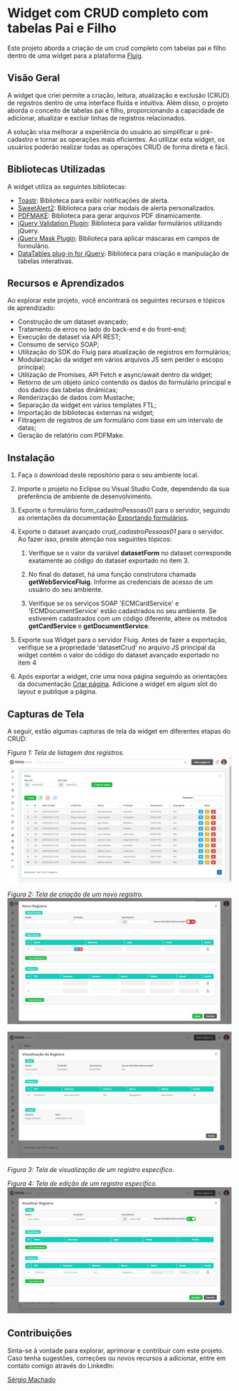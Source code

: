 # Widget com CRUD completo com tabelas Pai e Filho

Este projeto aborda a criação de um crud completo com tabelas pai e filho dentro de uma widget para a plataforma [Fluig](https://www.totvs.com/fluig/).

## Visão Geral

A widget que criei permite a criação, leitura, atualização e exclusão (CRUD) de registros dentro de uma interface fluída e intuitiva. Além disso, o projeto aborda o conceito de tabelas pai e filho, proporcionando a capacidade de adicionar, atualizar e excluir linhas de registros relacionados.

A solução visa melhorar a experiência do usuário ao simplificar o pré-cadastro e tornar as operações mais eficientes. Ao utilizar esta widget, os usuários poderão realizar todas as operações CRUD de forma direta e fácil.

## Bibliotecas Utilizadas

A widget utiliza as seguintes bibliotecas:

- [Toastr](https://github.com/CodeSeven/toastr): Biblioteca para exibir notificações de alerta.
- [SweetAlert2](https://sweetalert2.github.io/): Biblioteca para criar modais de alerta personalizados.
- [PDFMAKE](https://pdfmake.github.io/docs/): Biblioteca para gerar arquivos PDF dinamicamente.
- [jQuery Validation Plugin](https://jqueryvalidation.org/): Biblioteca para validar formulários utilizando jQuery.
- [jQuery Mask Plugin](https://igorescobar.github.io/jQuery-Mask-Plugin/): Biblioteca para aplicar máscaras em campos de formulário.
- [DataTables plug-in for jQuery](https://datatables.net/): Biblioteca para criação e manipulação de tabelas interativas.


## Recursos e Aprendizados
Ao explorar este projeto, você encontrará os seguintes recursos e tópicos de aprendizado:

- Construção de um dataset avançado;
- Tratamento de erros no lado do back-end e do front-end;
- Execução de dataset via API REST;
- Consumo de serviço SOAP;
- Utilização do SDK do Fluig para atualização de registros em formulários;
- Modularização da widget em vários arquivos JS sem perder o escopo principal;
- Utilização de Promises, API Fetch e async/await dentro da widget;
- Retorno de um objeto único contendo os dados do formulário principal e dos dados das tabelas dinâmicas;
- Renderização de dados com Mustache;
- Separação da widget em vários templates FTL;
- Importação de bibliotecas externas na widget;
- Filtragem de registros de um formulário com base em um intervalo de datas;
- Geração de relatório com PDFMake.

## Instalação
1. Faça o download deste repositório para o seu ambiente local.
2. Importe o projeto no Eclipse ou Visual Studio Code, dependendo da sua preferência de ambiente de desenvolvimento.
3. Exporte o formulário form_cadastroPessoas01 para o servidor, seguindo as orientações da documentação [Exportando formulários](https://tdn.totvs.com/pages/releaseview.action?pageId=239018344#samples-3).
4. Exporte o dataset avançado *crud_cadastroPessoas01* para o servidor. Ao fazer isso, preste atenção nos seguintes tópicos:
   1. Verifique se o valor da variável **datasetForm** no dataset corresponde exatamente ao código do dataset exportado no item 3.

   2. No final do dataset, há uma função construtora chamada **getWebServiceFluig**. Informe as credenciais de acesso de um usuário do seu ambiente.

   3. Verifique se os serviços SOAP 'ECMCardService' e 'ECMDocumentService' estão cadastrados no seu ambiente. Se estiverem cadastrados com um código diferente, altere os métodos **getCardService** e **getDocumentService**.

5. Exporte sua Widget para o servidor Fluig. Antes de fazer a exportação, verifique se a propriedade 'datasetCrud' no arquivo JS principal da widget contém o valor do código do dataset avançado exportado no item 4

6. Após exportar a widget, crie uma nova página seguindo as orientações da documentação [Criar página](https://tdn.totvs.com/pages/releaseview.action?pageId=234455933). Adicione a widget em algum slot do layout e publique a página.


## Capturas de Tela

A seguir, estão algumas capturas de tela da widget em diferentes etapas do CRUD:

*Figura 1: Tela de listagem dos registros.*
![Tela de Listagem dos Registros](https://github.com/sergiomachadosilva/wgtCadastroPessoas/blob/master/forms/form_cadastroPessoas01/listagem_registros.png)

*Figura 2: Tela de criação de um novo registro.*
![Tela de Criação de um novo Registro](https://github.com/sergiomachadosilva/wgtCadastroPessoas/blob/master/forms/form_cadastroPessoas01/modal_criacao_registro.png)

![Tela de Visualização de um Registro Específico](https://github.com/sergiomachadosilva/wgtCadastroPessoas/blob/master/forms/form_cadastroPessoas01/modal_visualizacao_registro.png)

*Figura 3: Tela de visualização de um registro específico.*

*Figura 4: Tela de edição de um registro específico.*
![Tela de Edição de um Registro Específico](https://github.com/sergiomachadosilva/wgtCadastroPessoas/blob/master/forms/form_cadastroPessoas01/modal_edicao_registro.png)


## Contribuições

Sinta-se à vontade para explorar, aprimorar e contribuir com este projeto. Caso tenha sugestões, correções ou novos recursos a adicionar, entre em contato comigo através do LinkedIn:

[Sérgio Machado](https://www.linkedin.com/in/sergio-machado-analista-fluig)